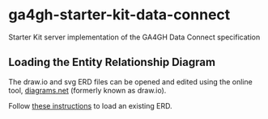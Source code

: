 # ga4gh-starter-kit-data-connect
Starter Kit server implementation of the GA4GH Data Connect specification

## Loading the Entity Relationship Diagram

The draw.io and svg ERD files can be opened and edited using the online tool, [diagrams.net](https://app.diagrams.net/ "diagrams.net") (formerly known as draw.io).

Follow [these instructions](https://www.wikihow.com/Open-a-Draw-Io-File "these instructions") to load an existing ERD.
